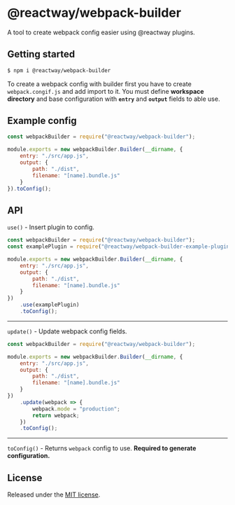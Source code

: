 # @reactway/webpack-builder

A tool to create webpack config easier using @reactway plugins.

## Getting started

```sh
$ npm i @reactway/webpack-builder
```

To create a webpack config with builder first you have to create `webpack.congif.js` and add import to it. You must define **workspace directory** and base configuration with **`entry`** and **`output`** fields to able use.

## Example config

```js
const webpackBuilder = require("@reactway/webpack-builder");

module.exports = new webpackBuilder.Builder(__dirname, {
    entry: "./src/app.js",
    output: {
        path: "./dist",
        filename: "[name].bundle.js"
    }
}).toConfig();
```

## API

`use()` - Insert plugin to config.

```js
const webpackBuilder = require("@reactway/webpack-builder");
const examplePlugin = require("@reactway/webpack-builder-example-plugin");

module.exports = new webpackBuilder.Builder(__dirname, {
    entry: "./src/app.js",
    output: {
        path: "./dist",
        filename: "[name].bundle.js"
    }
})
    .use(examplePlugin)
    .toConfig();
```

---

`update()` - Update webpack config fields.

```js
const webpackBuilder = require("@reactway/webpack-builder");

module.exports = new webpackBuilder.Builder(__dirname, {
    entry: "./src/app.js",
    output: {
        path: "./dist",
        filename: "[name].bundle.js"
    }
})
    .update(webpack => {
        webpack.mode = "production";
        return webpack;
    })
    .toConfig();
```

---

`toConfig()` - Returns `webpack` config to use. **Required to generate configuration.**

## License

Released under the [MIT license](LICENSE).
